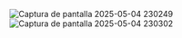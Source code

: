 ![Captura de pantalla 2025-05-04 230249](https://github.com/user-attachments/assets/5d28ddda-0f9a-48f2-8bd8-178bece0932f)
![Captura de pantalla 2025-05-04 230302](https://github.com/user-attachments/assets/161dc923-1434-4690-bbba-8f3db5ab43e8)
